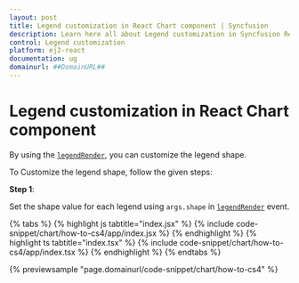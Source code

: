```yaml
---
layout: post
title: Legend customization in React Chart component | Syncfusion
description: Learn here all about Legend customization in Syncfusion React Chart component of Syncfusion Essential JS 2 and more.
control: Legend customization 
platform: ej2-react
documentation: ug
domainurl: ##DomainURL##
---
```


# Legend customization in React Chart component

By using the [`legendRender`](https://ej2.syncfusion.com/react/documentation/api/chart/chartModel/#legendrender), you can customize the legend shape.

To Customize the legend shape, follow the given steps:

**Step 1**:

Set the shape value for each legend using `args.shape` in
[`legendRender`](https://ej2.syncfusion.com/react/documentation/api/chart/chartModel/#legendrender) event.

{% tabs %}
{% highlight js tabtitle="index.jsx" %}
{% include code-snippet/chart/how-to-cs4/app/index.jsx %}
{% endhighlight %}
{% highlight ts tabtitle="index.tsx" %}
{% include code-snippet/chart/how-to-cs4/app/index.tsx %}
{% endhighlight %}
{% endtabs %}

 {% previewsample "page.domainurl/code-snippet/chart/how-to-cs4" %}

